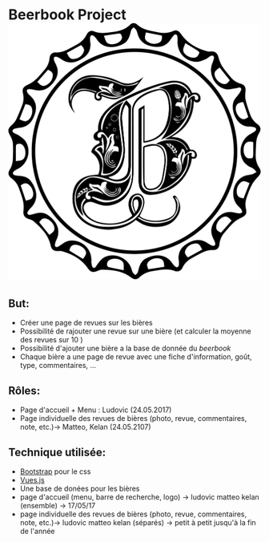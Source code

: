 # __Beerbook Project__ ![alt text](https://github.com/kelanslmn/beerbook/blob/master/src/assets/beerbook.png)


## But:

* Créer une page de revues sur les bières
* Possibilité de rajouter une revue sur une bière (et calculer la moyenne des revues sur 10 )
* Possibilité d'ajouter une bière a la base de donnée du *beerbook*
* Chaque bière a une page de revue avec une fiche d'information, goût, type, commentaires, ...

## Rôles:

* Page d'accueil + Menu : Ludovic (24.05.2017)
* Page individuelle des revues de bières (photo, revue, commentaires, note, etc.)-> Matteo, Kelan (24.05.2107)

## Technique utilisée:

 * [Bootstrap](http://getbootstrap.com) pour le css
 * [Vues.js](https://vuejs.org)
 * Une base de donées pour les bières
 * page d'accueil (menu, barre de recherche, logo) -> ludovic matteo kelan (ensemble) -> 17/05/17
 * page individuelle des revues de bières (photo, revue, commentaires, note, etc.)-> ludovic matteo kelan (séparés) -> petit à petit jusqu'à la fin de l'année

